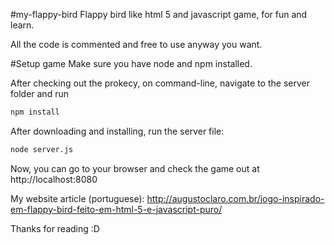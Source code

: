 #my-flappy-bird
Flappy bird like html 5 and javascript game, for fun and learn.

All the code is commented and free to use anyway you want.

#Setup game
Make sure you have node and npm installed.

After checking out the prokecy, on command-line, navigate to the server folder and run

```sh
npm install
```
After downloading and installing, run the server file:

```sh
node server.js
```

Now, you can go to your browser and check the game out at http://localhost:8080

My website article (portuguese): http://augustoclaro.com.br/jogo-inspirado-em-flappy-bird-feito-em-html-5-e-javascript-puro/

Thanks for reading :D
